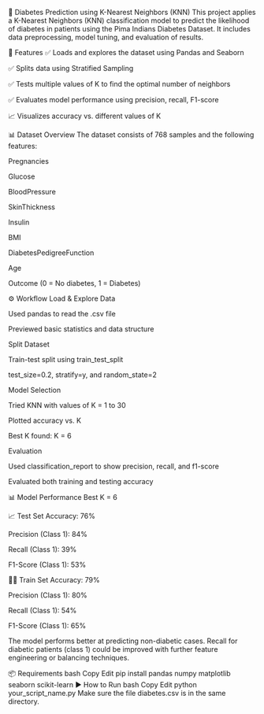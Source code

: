 🤖 Diabetes Prediction using K-Nearest Neighbors (KNN)
This project applies a K-Nearest Neighbors (KNN) classification model to predict the likelihood of diabetes in patients using the Pima Indians Diabetes Dataset. It includes data preprocessing, model tuning, and evaluation of results.

📌 Features
✅ Loads and explores the dataset using Pandas and Seaborn

✅ Splits data using Stratified Sampling

✅ Tests multiple values of K to find the optimal number of neighbors

✅ Evaluates model performance using precision, recall, F1-score

📈 Visualizes accuracy vs. different values of K

📊 Dataset Overview
The dataset consists of 768 samples and the following features:

Pregnancies

Glucose

BloodPressure

SkinThickness

Insulin

BMI

DiabetesPedigreeFunction

Age

Outcome (0 = No diabetes, 1 = Diabetes)

⚙️ Workflow
Load & Explore Data

Used pandas to read the .csv file

Previewed basic statistics and data structure

Split Dataset

Train-test split using train_test_split

test_size=0.2, stratify=y, and random_state=2

Model Selection

Tried KNN with values of K = 1 to 30

Plotted accuracy vs. K

Best K found: K = 6

Evaluation

Used classification_report to show precision, recall, and f1-score

Evaluated both training and testing accuracy

📊 Model Performance
Best K = 6

📈 Test Set
Accuracy: 76%

Precision (Class 1): 84%

Recall (Class 1): 39%

F1-Score (Class 1): 53%

🏋️‍♀️ Train Set
Accuracy: 79%

Precision (Class 1): 80%

Recall (Class 1): 54%

F1-Score (Class 1): 65%

The model performs better at predicting non-diabetic cases. Recall for diabetic patients (class 1) could be improved with further feature engineering or balancing techniques.

📦 Requirements
bash
Copy
Edit
pip install pandas numpy matplotlib seaborn scikit-learn
▶️ How to Run
bash
Copy
Edit
python your_script_name.py
Make sure the file diabetes.csv is in the same directory.
